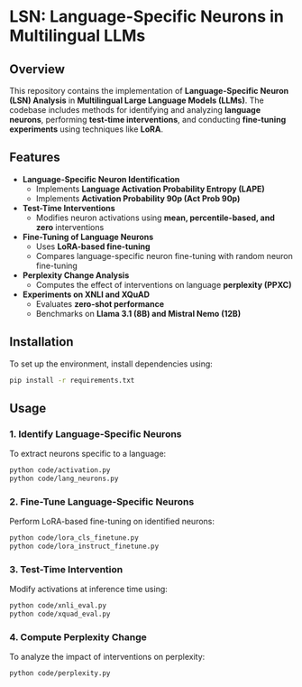 # LSN: Language-Specific Neurons in Multilingual LLMs

## Overview
This repository contains the implementation of **Language-Specific Neuron (LSN) Analysis** in **Multilingual Large Language Models (LLMs)**. The codebase includes methods for identifying and analyzing **language neurons**, performing **test-time interventions**, and conducting **fine-tuning experiments** using techniques like **LoRA**.

## Features
- **Language-Specific Neuron Identification**  
  - Implements **Language Activation Probability Entropy (LAPE)**  
  - Implements **Activation Probability 90p (Act Prob 90p)**  
- **Test-Time Interventions**
  - Modifies neuron activations using **mean, percentile-based, and zero** interventions  
- **Fine-Tuning of Language Neurons**
  - Uses **LoRA-based fine-tuning**  
  - Compares language-specific neuron fine-tuning with random neuron fine-tuning  
- **Perplexity Change Analysis**
  - Computes the effect of interventions on language **perplexity (PPXC)**  
- **Experiments on XNLI and XQuAD**
  - Evaluates **zero-shot performance**  
  - Benchmarks on **Llama 3.1 (8B) and Mistral Nemo (12B)**  

## Installation
To set up the environment, install dependencies using:
```bash
pip install -r requirements.txt
```

## Usage

### 1. Identify Language-Specific Neurons
To extract neurons specific to a language:
```bash
python code/activation.py
python code/lang_neurons.py
```

### 2. Fine-Tune Language-Specific Neurons
Perform LoRA-based fine-tuning on identified neurons:
```bash
python code/lora_cls_finetune.py
python code/lora_instruct_finetune.py
```

### 3. Test-Time Intervention
Modify activations at inference time using:
```bash
python code/xnli_eval.py
python code/xquad_eval.py
```

### 4. Compute Perplexity Change
To analyze the impact of interventions on perplexity:
```bash
python code/perplexity.py
```
